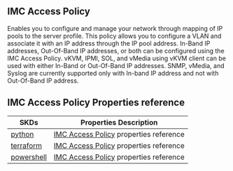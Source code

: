 ##  IMC Access Policy
Enables you to configure and manage your network through mapping of IP pools to the server profile. This policy allows you to configure a VLAN and associate it with an IP address through the IP pool address.
In-Band IP addresses, Out-Of-Band IP addresses, or both can be configured using the IMC Access Policy. vKVM, IPMI, SOL, and vMedia using vKVM client can be used with either In-Band or Out-Of-Band IP addresses. SNMP, vMedia, and Syslog are currently supported only with In-band IP address and not with Out-Of-Band IP address.

## IMC Access Policy Properties reference
| SKDs | Properties Description
| ---- | ------------------- |
| [python](https://github.com/CiscoDevNet/intersight-python/) | [IMC Access Policy](https://github.com/CiscoDevNet/intersight-python/tree/main/intersight/model/access_policy.py) properties reference |                 |
| [terraform](https://github.com/CiscoDevNet/terraform-provider-intersight/) | [IMC Access Policy](https://registry.terraform.io/providers/CiscoDevNet/intersight/latest/docs/resources/access_policy) properties reference |
| [powershell](https://github.com/CiscoDevNet/intersight-powershell/) | [IMC Access Policy](https://github.com/CiscoDevNet/intersight-powershell/blob/main/docs/New-IntersightAccessPolicy.md) properties reference